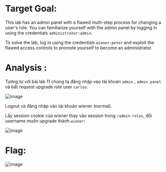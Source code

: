 # Target Goal: 

This lab has an admin panel with a flawed multi-step process for changing a user's role. You can familiarize yourself with the admin panel by logging in using the credentials `administrator:admin`.

To solve the lab, log in using the credentials `wiener:peter` and exploit the flawed access controls to promote yourself to become an administrator.

# Analysis : 

Tương tự với bài lab 11 chúng ta đăng nhập vào tài khoản `admin` , `admin panel` và bắt request upgrade role user `carlos`:

![image](https://github.com/user-attachments/assets/18d8e38f-7ecb-46e0-8d98-45deed555bf5)

Logout và đăng nhập vào tài khoản wiener (normal).

Lấy session cookie của wiener thay vào session trong `/admin-roles`, đổi username muốn upgrade thành `wiener`:

![image](https://github.com/user-attachments/assets/c0886119-ca31-48ab-a7c7-45e512d9494e)

# Flag:

![image](https://github.com/user-attachments/assets/dd4e83b5-4dd3-46c0-af18-7f7d0ef6ed60)
